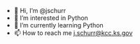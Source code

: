 - 👋 Hi, I’m @jschurr
- 👀 I’m interested in Python
- 🌱 I’m currently learning Python
- 📫 How to reach me j.schurr@kcc.ks.gov

<!---
jschurr/jschurr is a ✨ special ✨ repository because its `README.md` (this file) appears on your GitHub profile.
You can click the Preview link to take a look at your changes.
--->
